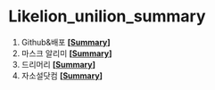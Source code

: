# Likelion_unilion_summary

1. Github&배포 **[[Summary]()]**<br/>
2. 마스크 알리미 **[[Summary]()]**<br/>
3. 드리머리 **[[Summary]()]**<br/>
4. 자소설닷컴 **[[Summary]()]**<br/>
